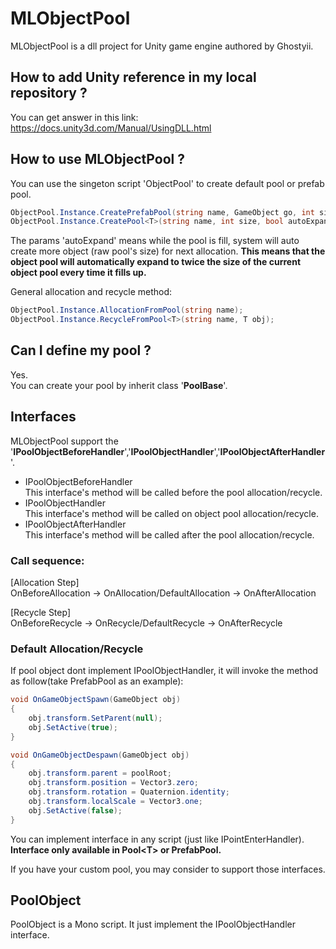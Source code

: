 # MLObjectPool 
MLObjectPool is a dll project for Unity game engine authored by Ghostyii.

## How to add Unity reference in my local repository ?
You can get answer in this link: https://docs.unity3d.com/Manual/UsingDLL.html

## How to use MLObjectPool ?
You can use the singeton script 'ObjectPool' to create default pool or prefab pool.
```csharp
ObjectPool.Instance.CreatePrefabPool(string name, GameObject go, int size, bool autoExpand);
ObjectPool.Instance.CreatePool<T>(string name, int size, bool autoExpand);
```
The params 'autoExpand' means while the pool is fill, system will auto create more object (raw pool's size) for next allocation. **This means that the object pool will automatically expand to twice the size of the current object pool every time it fills up.**

General allocation and recycle method:
```csharp
ObjectPool.Instance.AllocationFromPool(string name);
ObjectPool.Instance.RecycleFromPool<T>(string name, T obj);
```

## Can I define my pool ?
Yes.  
You can create your pool by inherit class '**PoolBase**'.

## Interfaces
MLObjectPool support the '**IPoolObjectBeforeHandler**','**IPoolObjectHandler**','**IPoolObjectAfterHandler**'.  
- IPoolObjectBeforeHandler  
This interface's method will be called before the pool allocation/recycle.
- IPoolObjectHandler  
This interface's method will be called on object pool allocation/recycle.  
- IPoolObjectAfterHandler  
This interface's method will be called after the pool allocation/recycle.

### Call sequence:  
[Allocation Step]  
OnBeforeAllocation -> OnAllocation/DefaultAllocation -> OnAfterAllocation

[Recycle Step]  
OnBeforeRecycle -> OnRecycle/DefaultRecycle -> OnAfterRecycle

### Default Allocation/Recycle
If pool object dont implement IPoolObjectHandler, it will invoke the method as follow(take PrefabPool as an example):
```csharp
void OnGameObjectSpawn(GameObject obj)
{
    obj.transform.SetParent(null);
    obj.SetActive(true);
}

void OnGameObjectDespawn(GameObject obj)
{
    obj.transform.parent = poolRoot;
    obj.transform.position = Vector3.zero;
    obj.transform.rotation = Quaternion.identity;
    obj.transform.localScale = Vector3.one;
    obj.SetActive(false);
}
```


You can implement interface in any script (just like IPointEnterHandler).  
**Interface only available in Pool\<T> or PrefabPool.**

If you have your custom pool, you may consider to support those interfaces.

## PoolObject
PoolObject is a Mono script. It just implement the IPoolObjectHandler interface.